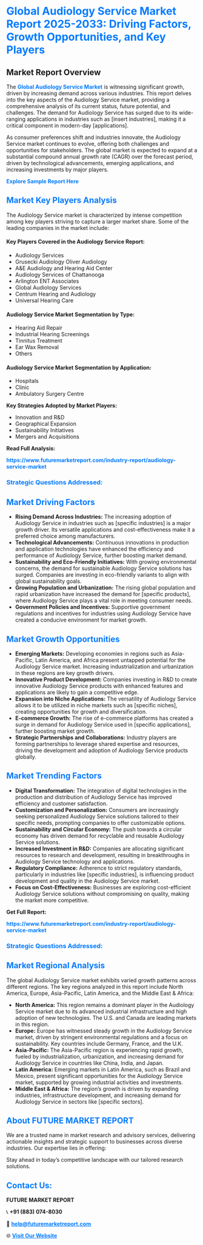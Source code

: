 <h1 style="color: #007BFF;">Global Audiology Service Market Report 2025-2033: Driving Factors, Growth Opportunities, and Key Players</h1>

<section id="overview">
<h2>Market Report Overview</h2>
<p>The <a href="https://www.futuremarketreport.com/industry-report/audiology-service-market" style="color: #007BFF; text-decoration: none;"><strong>Global Audiology Service Market</strong></a> is witnessing significant growth, driven by increasing demand across various industries. This report delves into the key aspects of the Audiology Service market, providing a comprehensive analysis of its current status, future potential, and challenges. The demand for Audiology Service has surged due to its wide-ranging applications in industries such as [insert industries], making it a critical component in modern-day [applications].</p>
<p>As consumer preferences shift and industries innovate, the Audiology Service market continues to evolve, offering both challenges and opportunities for stakeholders. The global market is expected to expand at a substantial compound annual growth rate (CAGR) over the forecast period, driven by technological advancements, emerging applications, and increasing investments by major players.</p>
</section>

<section id="overview">
<p><a href="https://www.futuremarketreport.com/request-sample/reportId=64435" style="color: #007BFF; text-decoration: none;"><strong>Explore Sample Report Here</strong></a></p>
</section>

<section id="key-players">
<h2 style="color: #007BFF;">Market Key Players Analysis</h2>
<p>The Audiology Service market is characterized by intense competition among key players striving to capture a larger market share. Some of the leading companies in the market include:</p>
<h4>Key Players Covered in the Audiology Service Report:</h4>
<ul><li>Audiology Services</li><li>Grusecki Audiology Oliver Audiology</li><li>A&amp;E Audiology and Hearing Aid Center</li><li>Audiology Services of Chattanooga</li><li>Arlington ENT Associates</li><li>Global Audiology Services</li><li>Centrum Hearing and Audiology</li><li>Universal Hearing Care</li></ul>
<h4>Audiology Service Market Segmentation by Type:</h4>
<ul><li>Hearing Aid Repair</li><li>Industrial Hearing Screenings</li><li>Tinnitus Treatment</li><li>Ear Wax Removal</li><li>Others</li></ul>

<h4>Audiology Service Market Segmentation by Application:</h4>
<ul><li>Hospitals</li><li>Clinic</li><li>Ambulatory Surgery Centre</li></ul>
<p><strong>Key Strategies Adopted by Market Players:</strong></p>
<ul>
<li>Innovation and R&D</li>
<li>Geographical Expansion</li>
<li>Sustainability Initiatives</li>
<li>Mergers and Acquisitions</li>
</ul>
</section>

<section>
<p><strong>Read Full Analysis: </strong></p><a href="https://www.futuremarketreport.com/industry-report/audiology-service-market" style="color: #007BFF; text-decoration: none;"><strong>https://www.futuremarketreport.com/industry-report/audiology-service-market</strong></a>
<h3 style="color: #007BFF;">Strategic Questions Addressed:</h3>
</section>

<section id="driving-factors">
<h2 style="color: #007BFF;">Market Driving Factors</h2>
<ul>
<li><strong>Rising Demand Across Industries:</strong> The increasing adoption of Audiology Service in industries such as [specific industries] is a major growth driver. Its versatile applications and cost-effectiveness make it a preferred choice among manufacturers.</li>
<li><strong>Technological Advancements:</strong> Continuous innovations in production and application technologies have enhanced the efficiency and performance of Audiology Service, further boosting market demand.</li>
<li><strong>Sustainability and Eco-Friendly Initiatives:</strong> With growing environmental concerns, the demand for sustainable Audiology Service solutions has surged. Companies are investing in eco-friendly variants to align with global sustainability goals.</li>
<li><strong>Growing Population and Urbanization:</strong> The rising global population and rapid urbanization have increased the demand for [specific products], where Audiology Service plays a vital role in meeting consumer needs.</li>
<li><strong>Government Policies and Incentives:</strong> Supportive government regulations and incentives for industries using Audiology Service have created a conducive environment for market growth.</li>
</ul>
</section>

<section id="growth-opportunities">
<h2 style="color: #007BFF;">Market Growth Opportunities</h2>
<ul>
<li><strong>Emerging Markets:</strong> Developing economies in regions such as Asia-Pacific, Latin America, and Africa present untapped potential for the Audiology Service market. Increasing industrialization and urbanization in these regions are key growth drivers.</li>
<li><strong>Innovative Product Development:</strong> Companies investing in R&D to create innovative Audiology Service products with enhanced features and applications are likely to gain a competitive edge.</li>
<li><strong>Expansion into Niche Applications:</strong> The versatility of Audiology Service allows it to be utilized in niche markets such as [specific niches], creating opportunities for growth and diversification.</li>
<li><strong>E-commerce Growth:</strong> The rise of e-commerce platforms has created a surge in demand for Audiology Service used in [specific applications], further boosting market growth.</li>
<li><strong>Strategic Partnerships and Collaborations:</strong> Industry players are forming partnerships to leverage shared expertise and resources, driving the development and adoption of Audiology Service products globally.</li>
</ul>
</section>

<section id="trending-factors">
<h2 style="color: #007BFF;">Market Trending Factors</h2>
<ul>
<li><strong>Digital Transformation:</strong> The integration of digital technologies in the production and distribution of Audiology Service has improved efficiency and customer satisfaction.</li>
<li><strong>Customization and Personalization:</strong> Consumers are increasingly seeking personalized Audiology Service solutions tailored to their specific needs, prompting companies to offer customizable options.</li>
<li><strong>Sustainability and Circular Economy:</strong> The push towards a circular economy has driven demand for recyclable and reusable Audiology Service solutions.</li>
<li><strong>Increased Investment in R&D:</strong> Companies are allocating significant resources to research and development, resulting in breakthroughs in Audiology Service technology and applications.</li>
<li><strong>Regulatory Compliance:</strong> Adherence to strict regulatory standards, particularly in industries like [specific industries], is influencing product development and quality in the Audiology Service market.</li>
<li><strong>Focus on Cost-Effectiveness:</strong> Businesses are exploring cost-efficient Audiology Service solutions without compromising on quality, making the market more competitive.</li>
</ul>
</section>

<section>
<p><strong>Get Full Report: </strong></p><a href="https://www.futuremarketreport.com/industry-report/audiology-service-market" style="color: #007BFF; text-decoration: none;"><strong>https://www.futuremarketreport.com/industry-report/audiology-service-market</strong></a>
<h3 style="color: #007BFF;">Strategic Questions Addressed:</h3>
</section>


<section id="regional-analysis">
<h2 style="color: #007BFF;">Market Regional Analysis</h2>
<p>The global Audiology Service market exhibits varied growth patterns across different regions. The key regions analyzed in this report include North America, Europe, Asia-Pacific, Latin America, and the Middle East & Africa:</p>
<ul>
<li><strong>North America:</strong> This region remains a dominant player in the Audiology Service market due to its advanced industrial infrastructure and high adoption of new technologies. The U.S. and Canada are leading markets in this region.</li>
<li><strong>Europe:</strong> Europe has witnessed steady growth in the Audiology Service market, driven by stringent environmental regulations and a focus on sustainability. Key countries include Germany, France, and the U.K.</li>
<li><strong>Asia-Pacific:</strong> The Asia-Pacific region is experiencing rapid growth, fueled by industrialization, urbanization, and increasing demand for Audiology Service in countries like China, India, and Japan.</li>
<li><strong>Latin America:</strong> Emerging markets in Latin America, such as Brazil and Mexico, present significant opportunities for the Audiology Service market, supported by growing industrial activities and investments.</li>
<li><strong>Middle East & Africa:</strong> The region’s growth is driven by expanding industries, infrastructure development, and increasing demand for Audiology Service in sectors like [specific sectors].</li>
</ul>
</section>

<footer>
<h2 style="color: #007BFF;">About FUTURE MARKET REPORT</h2>
<p>We are a trusted name in market research and advisory services, delivering actionable insights and strategic support to businesses across diverse industries. Our expertise lies in offering:</p>

<p>Stay ahead in today’s competitive landscape with our tailored research solutions.</p>

<h2 style="color: #007BFF;">Contact Us:</h2>
<p><strong>FUTURE MARKET REPORT</strong></p>
<p>📞 <strong>+91 (883) 074-8030</strong></p>
<p>📧 <strong><a href="mailto:help@futuremarketreport.com" style="color: #007BFF;">help@futuremarketreport.com</a></strong></p>
<p>🌐 <strong><a href="https://www.futuremarketreport.com/" style="color: #007BFF;">Visit Our Website</a></strong></p>
</footer>
